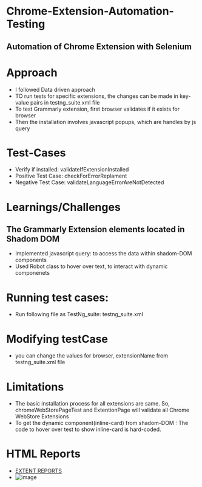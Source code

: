 # Chrome-Extension-Automation-Testing
##  Automation of Chrome Extension with Selenium

# Approach
- I followed Data driven approach
- TO run tests for specific extensions, the changes can be made in key-value pairs in testng_suite.xml file
- To test Grammarly extension, first browser validates if it exists for browser
- Then the installation involves javascript popups, which are handles by js query

# Test-Cases
- Verify if installed: validateIfExtensionInstalled
- Positive Test Case: checkForErrorReplament
- Negative Test Case: validateLanguageErrorAreNotDetected

# Learnings/Challenges
## The Grammarly Extension elements located in Shadom DOM
- Implemented javascript query: to access the data within shadom-DOM components
- Used Robot class to hover over text, to interact with dynamic componenets

# Running test cases:
- Run following file as TestNg_suite:  testng_suite.xml 

# Modifying testCase
- you can change the values for browser, extensionName from testng_suite.xml file

# Limitations
- The basic installation process for all extensions are same. So, chromeWebStorePageTest and ExtentionPage will validate all Chrome WebStore Extensions
- To get the dynamic component(inline-card) from shadom-DOM : The code to hover over test to show inline-card is hard-coded.


# HTML Reports
- [EXTENT REPORTS](https://github.com/Ninja-Cyborg/Chrome-Extension-Automation-Testing/tree/main/Chrome-Extension-Automation/webapptestproject/test-output/ExtentReport)
- ![image](https://user-images.githubusercontent.com/66517017/209552622-e71b8bbd-69a1-4356-a140-79147e364e29.png)
